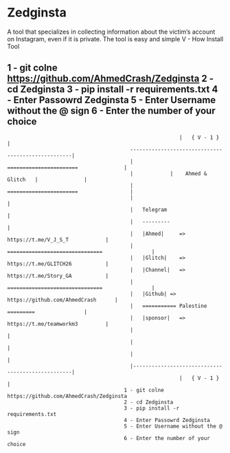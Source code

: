 # Zedginsta
A tool that specializes in collecting information about the victim’s account on Instagram, even if it is private. The tool is easy and simple V -
How Install  Tool 

1 - git colne https://github.com/AhmedCrash/Zedginsta
2 - cd Zedginsta 
3 - pip install -r requirements.txt
4 - Enter Passowrd Zedginsta
5 - Enter Username without the @ sign
6 - Enter the number of your choice
----------------------------------------------
                                                            |   { V - 1 }   |
                                            ---------------------------------------------------|
                                            |            =======================               |
                                            |            |    Ahmed & Glitch   |               |
                                            |          =======================                 | 
                                            |                                                  | 
                                            |   Telegram                                       |
                                            |   ---------                                      |
                                            |   |Ahmed|     => https://t.me/V_J_S_T            |
                                            |   ===============================                |
                                            |   |Glitch|    => https://t.me/GLITCH26           |
                                            |   |Channel|   => https://t.me/Story_GA           |
                                            |   ===============================                | 
                                            |   |Github| => https://github.com/AhmedCrash      | 
                                            |   =========== Palestine =========                | 
                                            |   |sponsor|   => https://t.me/teamworkm3         | 
                                            |                                                  | 
                                            |                                                  | 
                                            |                                                  | 
                                            |--------------------------------------------------| 
                                                            |   { V - 1 }   |
                                          1 - git colne https://github.com/AhmedCrash/Zedginsta
                                          2 - cd Zedginsta 
                                          3 - pip install -r requirements.txt
                                          4 - Enter Passowrd Zedginsta
                                          5 - Enter Username without the @ sign
                                          6 - Enter the number of your choice
